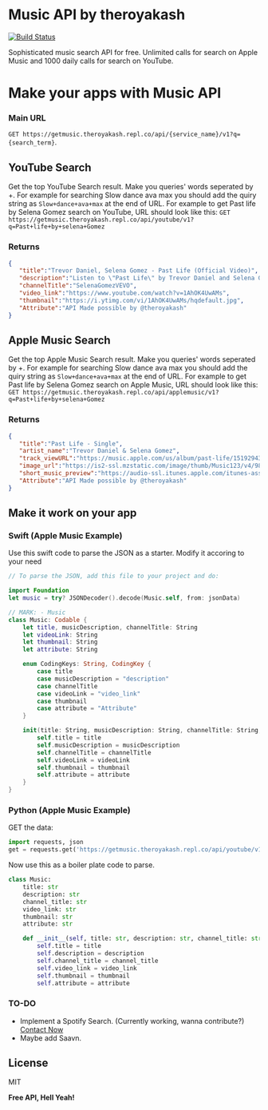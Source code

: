 # Music API by theroyakash

[![Build Status](https://travis-ci.org/joemccann/dillinger.svg?branch=master)](https://travis-ci.org/joemccann/dillinger)

Sophisticated music search API for free. Unlimited calls for search on Apple Music and 1000 daily calls for search on YouTube.

# Make your apps with Music API
### Main URL
`GET https://getmusic.theroyakash.repl.co/api/{service_name}/v1?q={search_term}`.
## YouTube Search
Get the top YouTube Search result. Make you queries' words seperated by +. For example for searching Slow dance ava max you should add the quiry string as `Slow+dance+ava+max` at the end of URL. 
For example to get Past life by Selena Gomez search on YouTube, URL should look like this:
`GET https://getmusic.theroyakash.repl.co/api/youtube/v1?q=Past+life+by+selena+Gomez`
### Returns
```JSON
{
   "title":"Trevor Daniel, Selena Gomez - Past Life (Official Video)",
   "description":"Listen to \"Past Life\" by Trevor Daniel and Selena Gomez: https://smarturl.it/PastLifeOutNow Directed by Vania Heymann and Gal Muggia Produced by Iconoclast ...",
   "channelTitle":"SelenaGomezVEVO",
   "video_link":"https://www.youtube.com/watch?v=1AhOK4UwAMs",
   "thumbnail":"https://i.ytimg.com/vi/1AhOK4UwAMs/hqdefault.jpg",
   "Attribute":"API Made possible by @theroyakash"
}
```
## Apple Music Search
Get the top Apple Music Search result. Make you queries' words seperated by +. For example for searching Slow dance ava max you should add the quiry string as `Slow+dance+ava+max` at the end of URL. 
For example to get Past life by Selena Gomez search on Apple Music, URL should look like this:
`GET https://getmusic.theroyakash.repl.co/api/applemusic/v1?q=Past+life+by+selena+Gomez`
### Returns
```JSON
{
   "title":"Past Life - Single",
   "artist_name":"Trevor Daniel & Selena Gomez",
   "track_viewURL":"https://music.apple.com/us/album/past-life/1519294336?i=1519294351&uo=4",
   "image_url":"https://is2-ssl.mzstatic.com/image/thumb/Music123/v4/98/a1/48/98a14854-7844-4734-962d-f800e108c7a2/source/100x100bb.jpg",
   "short_music_preview":"https://audio-ssl.itunes.apple.com/itunes-assets/AudioPreview113/v4/73/94/3b/73943bcf-912f-8511-d34e-1c8afde3be40/mzaf_13241148759024177055.plus.aac.p.m4a",
   "Attribute":"API Made possible by @theroyakash"
}
```
## Make it work on your app
### Swift (Apple Music Example)
Use this swift code to parse the JSON as a starter. Modify it accoring to your need
```swift
// To parse the JSON, add this file to your project and do:

import Foundation
let music = try? JSONDecoder().decode(Music.self, from: jsonData)

// MARK: - Music
class Music: Codable {
    let title, musicDescription, channelTitle: String
    let videoLink: String
    let thumbnail: String
    let attribute: String

    enum CodingKeys: String, CodingKey {
        case title
        case musicDescription = "description"
        case channelTitle
        case videoLink = "video_link"
        case thumbnail
        case attribute = "Attribute"
    }

    init(title: String, musicDescription: String, channelTitle: String, videoLink: String, thumbnail: String, attribute: String) {
        self.title = title
        self.musicDescription = musicDescription
        self.channelTitle = channelTitle
        self.videoLink = videoLink
        self.thumbnail = thumbnail
        self.attribute = attribute
    }
}
```
### Python (Apple Music Example)
GET the data:
```python
import requests, json
get = requests.get('https://getmusic.theroyakash.repl.co/api/youtube/v1?q=Past+life+by+selena+Gomez').json()
```
Now use this as a boiler plate code to parse.
```python
class Music:
    title: str
    description: str
    channel_title: str
    video_link: str
    thumbnail: str
    attribute: str

    def __init__(self, title: str, description: str, channel_title: str, video_link: str, thumbnail: str, attribute: str) -> None:
        self.title = title
        self.description = description
        self.channel_title = channel_title
        self.video_link = video_link
        self.thumbnail = thumbnail
        self.attribute = attribute
```
### 


### TO-DO
- Implement a Spotify Search. (Currently working, wanna contribute?) [Contact Now](https://www.iamroyakash.com/contact)
- Maybe add Saavn.

License
----
MIT

**Free API, Hell Yeah!**
